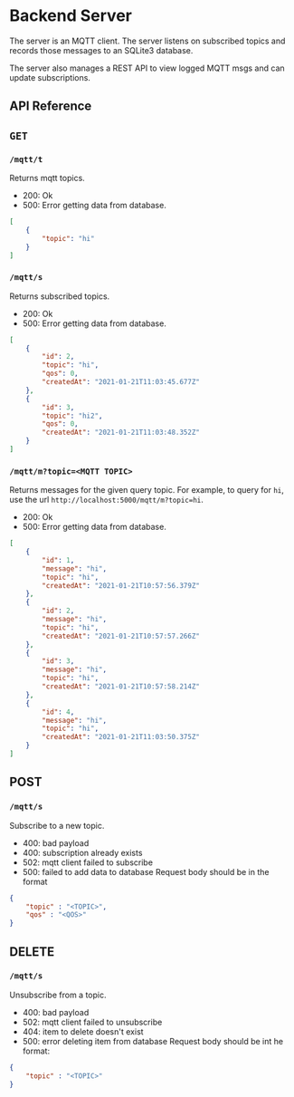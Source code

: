 # Backend Server
The server is an MQTT client. The server listens on subscribed topics and records those messages to an SQLite3 database.

The server also manages a REST API to view logged MQTT msgs and can update subscriptions.

## API Reference
## `GET`
### `/mqtt/t`
Returns mqtt topics.
* 200: Ok
* 500: Error getting data from database.
```json
[
    {
        "topic": "hi"
    }
]
```

### `/mqtt/s`
Returns subscribed topics.
* 200: Ok
* 500: Error getting data from database.
```json
[
    {
        "id": 2,
        "topic": "hi",
        "qos": 0,
        "createdAt": "2021-01-21T11:03:45.677Z"
    },
    {
        "id": 3,
        "topic": "hi2",
        "qos": 0,
        "createdAt": "2021-01-21T11:03:48.352Z"
    }
]
```

### `/mqtt/m?topic=<MQTT TOPIC>`
Returns messages for the given query topic.
For example, to query for `hi`, use the url ```http://localhost:5000/mqtt/m?topic=hi```.
* 200: Ok
* 500: Error getting data from database.

```json
[
    {
        "id": 1,
        "message": "hi",
        "topic": "hi",
        "createdAt": "2021-01-21T10:57:56.379Z"
    },
    {
        "id": 2,
        "message": "hi",
        "topic": "hi",
        "createdAt": "2021-01-21T10:57:57.266Z"
    },
    {
        "id": 3,
        "message": "hi",
        "topic": "hi",
        "createdAt": "2021-01-21T10:57:58.214Z"
    },
    {
        "id": 4,
        "message": "hi",
        "topic": "hi",
        "createdAt": "2021-01-21T11:03:50.375Z"
    }
]
```

## POST

### `/mqtt/s`
Subscribe to a new topic.
* 400: bad payload
* 400: subscription already exists
* 502: mqtt client failed to subscribe
* 500: failed to add data to database
Request body should be in the format
```json
{
    "topic" : "<TOPIC>",
    "qos" : "<QOS>"
}
```

## DELETE

### `/mqtt/s`
Unsubscribe from a topic.
* 400: bad payload
* 502: mqtt client failed to unsubscribe
* 404: item to delete doesn't exist
* 500: error deleting item from database
Request body should be int he format:
```json
{
    "topic" : "<TOPIC>"
}
```